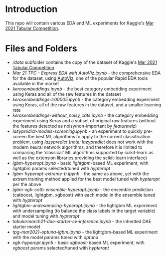 # Introduction
This repo will contain various EDA and ML experiments for Kaggle's [Mar 2021 Tabular Competition](https://www.kaggle.com/c/tabular-playground-series-mar-2021).

# Files and Folders

- */data* subfolder contains the copy of the dataset of Kaggle's [Mar 2021 Tabular Competition](https://www.kaggle.com/c/tabular-playground-series-mar-2021)
- *Mar 21 TPC - Express EDA with AutoViz.ipynb* - the comprehensive EDA for the dataset, using [AutoViz](https://github.com/AutoViML/AutoViz), one of the popular Rapid EDA tools available in the market
- *kerasembeddings.ipynb* - the best category embedding experiment using Keras and all of the raw features in the dataset
- *kerasembeddings-lr00005.ipynb* - the category embedding experiment using Keras, all of the raw features in the dataset, and a smaller learning rate
- *kerasembeddings-without_noisy_cats.ipynb* - the category embedding experiment using Keras and a subset of original raw features (without the features detected as noisy/non-important by *featurewiz*)
- *lazypredict-models-screening.ipynb* - an experiment to quickly pre-screen the best ML algorithms to apply to the current classification problem, using *lazypredict* (*note: lazypredict* does not work with the modern neural network algorithms, and therefore it is limited to comparing the 'classical' ML algorithms supported by scikit-learn as well as the extension libraries providing the scikit-learn interface) 
- *lgbm-hyperopt.ipynb* - basic *lightgbm*-based ML experiment, with *lightgbm* params selected/tuned with *hypteropt*
- *lgbm-hyperopt-extreme-tr.ipynb* - the same as above, yet with the extrem training method applied for the best model tuned with *hypteropt* per the above
- *lgbm-xgb-catb-ensemble-hyperopt.ipynb* - the ensemble prediction (catboost, lightgbm, xgboost) with each model in the ensemble tuned with *hypteropt*
- *lightgbm-undesampling-hyperopt.ipynb* - the lightgbm ML experiment with undersampling (to balance the class labels in the target variable) and model tuning with *hypteropt*
- *tabularmarch21-dae-starter-cv-inference.ipynb* - the inherited DAE starter model 
- *tpg-mar2021-optuna-lgbm.ipynb* - the lightgbm-based ML experiment with the model params tuned with *optuna*
- *xgb-hyperopt.ipynb* - basic *xgboost*-based ML experiment, with *xgboost* params selected/tuned with *hypteropt*